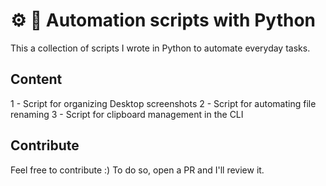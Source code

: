 # ⚙️ 🤖 Automation scripts with Python

This a collection of scripts I wrote in Python to automate everyday tasks.

## Content 

1 - Script for organizing Desktop screenshots
2 - Script for automating file renaming
3 - Script for clipboard management in the CLI

## Contribute

Feel free to contribute :) To do so, open a PR and I'll review it.


